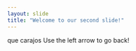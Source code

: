 ```yaml
---
layout: slide
title: "Welcome to our second slide!"
---
```

que carajos
Use the left arrow to go back!
         
